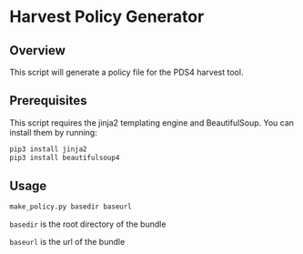 # Harvest Policy Generator

## Overview

This script will generate a policy file for the PDS4 harvest tool.

## Prerequisites

This script requires the jinja2 templating engine and BeautifulSoup. You can install them by running:

```bash
pip3 install jinja2
pip3 install beautifulsoup4
```

## Usage

```bash
make_policy.py basedir baseurl
```

`basedir` is the root directory of the bundle

`baseurl` is the url of the bundle
